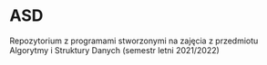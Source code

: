 # ASD
Repozytorium z programami stworzonymi na zajęcia z przedmiotu Algorytmy i Struktury Danych (semestr letni 2021/2022)
